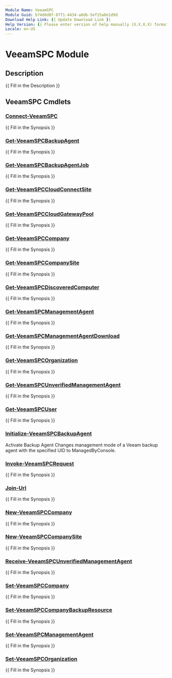 ```yaml
---
Module Name: VeeamSPC
Module Guid: b74d6d8f-87f1-4434-a8db-5ef15a8e1d9d
Download Help Link: {{ Update Download Link }}
Help Version: {{ Please enter version of help manually (X.X.X.X) format }}
Locale: en-US
---
```


# VeeamSPC Module
## Description
{{ Fill in the Description }}

## VeeamSPC Cmdlets
### [Connect-VeeamSPC](Docs\Connect-VeeamSPC.md)
{{ Fill in the Synopsis }}

### [Get-VeeamSPCBackupAgent](Docs\Get-VeeamSPCBackupAgent.md)
{{ Fill in the Synopsis }}

### [Get-VeeamSPCBackupAgentJob](Docs\Get-VeeamSPCBackupAgentJob.md)
{{ Fill in the Synopsis }}

### [Get-VeeamSPCCloudConnectSite](Docs\Get-VeeamSPCCloudConnectSite.md)
{{ Fill in the Synopsis }}

### [Get-VeeamSPCCloudGatewayPool](Docs\Get-VeeamSPCCloudGatewayPool.md)
{{ Fill in the Synopsis }}

### [Get-VeeamSPCCompany](Docs\Get-VeeamSPCCompany.md)
{{ Fill in the Synopsis }}

### [Get-VeeamSPCCompanySite](Docs\Get-VeeamSPCCompanySite.md)
{{ Fill in the Synopsis }}

### [Get-VeeamSPCDiscoveredComputer](Docs\Get-VeeamSPCDiscoveredComputer.md)
{{ Fill in the Synopsis }}

### [Get-VeeamSPCManagementAgent](Docs\Get-VeeamSPCManagementAgent.md)
{{ Fill in the Synopsis }}

### [Get-VeeamSPCManagementAgentDownload](Docs\Get-VeeamSPCManagementAgentDownload.md)
{{ Fill in the Synopsis }}

### [Get-VeeamSPCOrganization](Docs\Get-VeeamSPCOrganization.md)
{{ Fill in the Synopsis }}

### [Get-VeeamSPCUnverifiedManagementAgent](Docs\Get-VeeamSPCUnverifiedManagementAgent.md)
{{ Fill in the Synopsis }}

### [Get-VeeamSPCUser](Docs\Get-VeeamSPCUser.md)
{{ Fill in the Synopsis }}

### [Initialize-VeeamSPCBackupAgent](Docs\Initialize-VeeamSPCBackupAgent.md)
Activate Backup Agent
Changes management mode of a Veeam backup agent with the specified UID to ManagedByConsole.

### [Invoke-VeeamSPCRequest](Docs\Invoke-VeeamSPCRequest.md)
{{ Fill in the Synopsis }}

### [Join-Url](Docs\Join-Url.md)
{{ Fill in the Synopsis }}

### [New-VeeamSPCCompany](Docs\New-VeeamSPCCompany.md)
{{ Fill in the Synopsis }}

### [New-VeeamSPCCompanySite](Docs\New-VeeamSPCCompanySite.md)
{{ Fill in the Synopsis }}

### [Receive-VeeamSPCUnverifiedManagementAgent](Docs\Receive-VeeamSPCUnverifiedManagementAgent.md)
{{ Fill in the Synopsis }}

### [Set-VeeamSPCCompany](Docs\Set-VeeamSPCCompany.md)
{{ Fill in the Synopsis }}

### [Set-VeeamSPCCompanyBackupResource](Docs\Set-VeeamSPCCompanyBackupResource.md)
{{ Fill in the Synopsis }}

### [Set-VeeamSPCManagementAgent](Docs\Set-VeeamSPCManagementAgent.md)
{{ Fill in the Synopsis }}

### [Set-VeeamSPCOrganization](Docs\Set-VeeamSPCOrganization.md)
{{ Fill in the Synopsis }}

